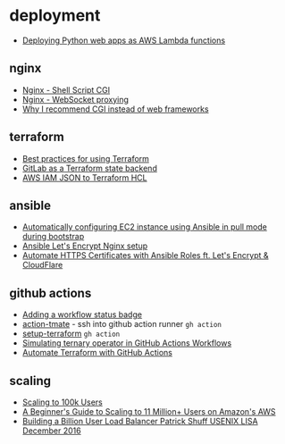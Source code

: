 # deployment

- [Deploying Python web apps as AWS Lambda functions](https://til.simonwillison.net/awslambda/asgi-mangum)

## nginx

- [Nginx - Shell Script CGI](https://techexpert.tips/nginx/nginx-shell-script-cgi/)
- [Nginx - WebSocket proxying](http://nginx.org/en/docs/http/websocket.html)
- [Why I recommend CGI instead of web frameworks](https://halestrom.net/darksleep/blog/046_cgi/)


## terraform

- [Best practices for using Terraform](https://cloud.google.com/docs/terraform/best-practices-for-terraform)
- [GitLab as a Terraform state backend](https://balaskas.gr/blog/2022/11/11/gitlab-as-a-terraform-state-backend/)
- [AWS IAM JSON to Terraform HCL](https://flosell.github.io/iam-policy-json-to-terraform/)

## ansible

- [Automatically configuring EC2 instance using Ansible in pull mode during bootstrap](https://hangarau.space/automatically-configuring-ec2-instance-from-cloudformation-using-ansible-in-pull-mode/)
- [Ansible Let's Encrypt Nginx setup](https://gist.github.com/mattiaslundberg/ba214a35060d3c8603e9b1ec8627d349)
- [Automate HTTPS Certificates with Ansible Roles ft. Let's Encrypt & CloudFlare](https://santoshk.dev/posts/2022/automate-https-certificates-with-ansible-roles/)


## github actions

- [Adding a workflow status badge](https://docs.github.com/en/actions/monitoring-and-troubleshooting-workflows/adding-a-workflow-status-badge)
- [action-tmate](https://github.com/mxschmitt/action-tmate) - ssh into github action runner `gh action`
- [setup-terraform](https://github.com/hashicorp/setup-terraform) `gh action`
- [Simulating ternary operator in GitHub Actions Workflows](https://knutle.dev/simulating-ternary-operator-in-github-actions-workflows/)
- [Automate Terraform with GitHub Actions](https://developer.hashicorp.com/terraform/tutorials/automation/github-actions)

## scaling

- [Scaling to 100k Users](https://alexpareto.com/scalability/systems/2020/02/03/scaling-100k.html)
- [A Beginner's Guide to Scaling to 11 Million+ Users on Amazon's AWS](http://highscalability.com/blog/2016/1/11/a-beginners-guide-to-scaling-to-11-million-users-on-amazons.html)
- [Building a Billion User Load Balancer Patrick Shuff USENIX LISA December 2016](https://www.youtube.com/watch?v=bxhYNfFeVF4)